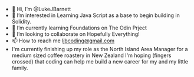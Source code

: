 - 👋 Hi, I’m @LukeJBarnett
- 👀 I’m interested in Learning Java Script as a base to begin building in Solidity.
- 🌱 I’m currently learning Foundations on The Odin Prject
- 💞️ I’m looking to collaborate on Hopefully Everything!
- 📫 How to reach me ljbcoding@gmail.com
- I'm currently finishing up my role as the North Island Area Manager for a medium sized coffee roastery in New Zealand I'm hoping (fingers crossed) that coding can help me build a new career for my and my little family. 

<!---
LukeJBarnett/LukeJBarnett is a ✨ special ✨ repository because its `README.md` (this file) appears on your GitHub profile.
You can click the Preview link to take a look at your changes.
--->
